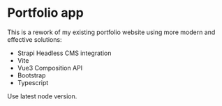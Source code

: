 # Portfolio app

This is a rework of my existing portfolio website using more modern and effective solutions:
- Strapi Headless CMS integration
- Vite
- Vue3 Composition API
- Bootstrap
- Typescript

Use latest node version.